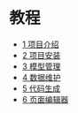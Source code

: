 # 教程

<!-- links begin -->

- [1 项目介绍](1项目介绍.md)
- [2 项目安装](2项目安装.md)
- [3 模型管理](3模型管理.md)
- [4 数据维护](4数据维护.md)
- [5 代码生成](5代码生成.md)
- [6 页面编辑器](6页面编辑器.md)
<!-- links end -->
